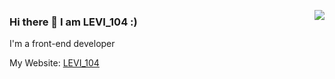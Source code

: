 <a href="https://passer-by.com/" target="_blank"><img align="right" src="https://github-readme-stats.vercel.app/api?username=chen4903&show_icons=true&count_private=false&theme=vue-dark" /></a>

### Hi there 👋 I am LEVI_104 :)

I'm a front-end developer

My Website: [LEVI_104](https://www.levi104.com/)
